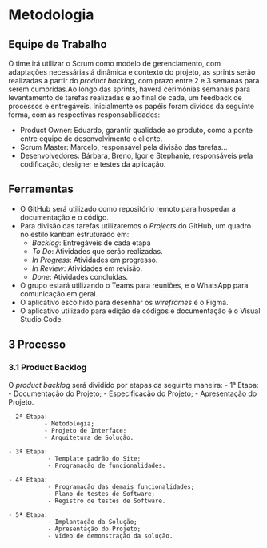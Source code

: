 
# **Metodologia**

## Equipe de Trabalho

O time irá utilizar o Scrum como modelo de gerenciamento, com adaptações necessárias á dinâmica e contexto do projeto, as sprints serão realizadas a partir do *product backlog*, com prazo entre 2 e 3 semanas para serem cumpridas.Ao longo das sprints, haverá cerimônias semanais para levantamento de tarefas realizadas e ao final de cada, um feedback de processos e entregáveis. Inicialmente os papéis foram dividos da seguinte forma, com as respectivas responsabilidades:
- Product Owner: Eduardo, garantir qualidade ao produto, como a ponte entre equipe de desenvolvimento e cliente.
- Scrum Master: Marcelo, responsável pela divisão das tarefas...
- Desenvolvedores: Bárbara, Breno, Igor e Stephanie, responsáveis pela codificação, designer e testes da aplicação.

## Ferramentas 
- O GitHub será utilizado como repositório remoto para hospedar a documentação e o código.
- Para divisão das tarefas utilizaremos o *Projects* do GitHub, um quadro no estilo kanban estruturado em: 
    - *Backlog*: Entregáveis de cada etapa
    - *To Do*: Atividades que serão realizadas.
    - *In Progress*: Atividades em progresso.
    - *In Review*: Atividades em revisão.
    - *Done*: Atividades concluídas.
- O grupo estará utilizando o Teams para reuniões, e o WhatsApp para comunicação em geral.
- O aplicativo escolhido para desenhar os *wireframes* é o Figma.
- O aplicativo utilizado para edição de códigos e documentação é o Visual Studio Code.

## 3 Processo

### 3.1 Product Backlog

O *product backlog* será dividido por etapas da seguinte maneira:
    - 1ª Etapa:
              - Documentação do Projeto;
              - Especificação do Projeto;
              - Apresentação do Projeto.

    - 2ª Etapa:
              - Metodologia;
              - Projeto de Interface;
              - Arquitetura de Solução.

    - 3ª Etapa:
               - Template padrão do Site;
               - Programação de funcionalidades.

    - 4ª Etapa:
               - Programação das demais funcionalidades;
               - Plano de testes de Software;
               - Registro de testes de Software.

    - 5ª Etapa:
               - Implantação da Solução;
               - Apresentação do Projeto;
               - Vídeo de demonstração da solução.